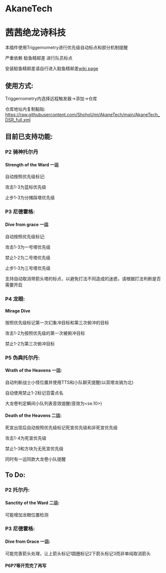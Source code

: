 # AkaneTech
# 茜茜绝龙诗科技

本插件使用Triggernometry进行优先级自动标点和部分机制提醒

严重依赖 鲶鱼精邮差 进行队员标点

安装鲶鱼精邮差请自行进入鲶鱼精邮差[wiki page](https://github.com/Natsukage/PostNamazu/wiki)
## 使用方式:
Triggernometry内选择远程触发器->添加->仓库

仓库地址内复制黏贴: https://raw.githubusercontent.com/ShohoUmi/AkaneTech/main/AkaneTech_DSR_full.xml

## 目前已支持功能:

### P2 骑神托尔丹
#### Strength of the Ward 一运
自动按照优先级标记:

攻击1-3为蓝标优先级

止步1-3为分摊踩塔优先级
### P3 尼德霍格:
#### Dive from grace 一运
自动按照优先级标记:

攻击1-3为一号塔优先级

禁止1-2为二号塔优先级

止步1-3为三号塔优先级

支持自动取消带箭头塔的标点，以避免打法不同造成的迷惑，请根据打法判断是否需要开启

### P4 龙眼:
#### Mirage Dive 
按照优先级标记第一次幻象冲目标和第三次俯冲的目标

攻击1-2为按照优先级的第一次被俯冲目标

禁止1-2为第三次俯冲目标
### P5 伪典托尔丹:
#### Wrath of the Heavens 一运:
自动判断战士小怪位置并使用TTS和小队聊天提醒(以双塔龙骑为北)

自动使用禁止1-2标记百雷点名

大龙卷判定瞬间小队列表音效提醒(音效为<se.10>)
#### Death of the Heavens 二运:
死宣出现后自动按照优先级标记死宣优先级和非死宣优先级

攻击1-4为死宣优先级

禁止1-3和方块为无死宣优先级

同时有一运同款大龙卷小队提醒

## To Do:
### P2 托尔丹:
#### Sanctity of the Ward 二运:
可能增加龙眼位置检测
### P3 尼德霍格:
#### Dive from Grace 一运:
可能完善箭头处理，让上箭头标记1圆圈标记2下箭头标记3而非单纯取消箭头
#### P6P7等开荒完了再写
